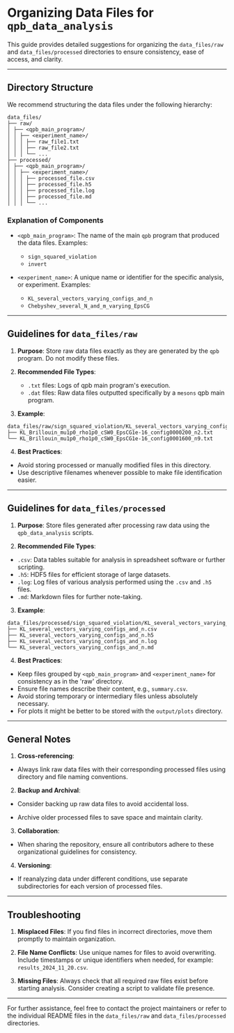 # Organizing Data Files for `qpb_data_analysis`

This guide provides detailed suggestions for organizing the `data_files/raw` and
`data_files/processed` directories to ensure consistency, ease of access, and
clarity.

---

## Directory Structure

We recommend structuring the data files under the following hierarchy:
```
data_files/
├── raw/
│ ├── <qpb_main_program>/
│ │ ├── <experiment_name>/
│ │ │ ├── raw_file1.txt
│ │ │ ├── raw_file2.txt
│ │ │ └── ...
├── processed/
│ ├── <qpb_main_program>/
│ │ ├── <experiment_name>/
│ │ │ ├── processed_file.csv
│ │ │ ├── processed_file.h5
│ │ │ ├── processed_file.log
│ │ │ ├── processed_file.md
│ │ │ └── ...
```

### Explanation of Components

- `<qpb_main_program>`: The name of the main `qpb` program that produced the
  data files. Examples:
  - `sign_squared_violation`
  - `invert`

- `<experiment_name>`: A unique name or identifier for the specific analysis, or
  experiment. Examples:
  - `KL_several_vectors_varying_configs_and_n`
  - `Chebyshev_several_N_and_m_varying_EpsCG`

---

## Guidelines for `data_files/raw`

1. **Purpose**: Store raw data files exactly as they are generated by the `qpb`
   program. Do not modify these files.
   
2. **Recommended File Types**:
   - `.txt` files: Logs of qpb main program's execution.
   - `.dat` files: Raw data files outputted specifically by a `mesons` qpb main
     program.

3. **Example**:
```
data_files/raw/sign_squared_violation/KL_several_vectors_varying_configs_and_n/
├── KL_Brillouin_mu1p0_rho1p0_cSW0_EpsCG1e-16_config0000200_n2.txt
└── KL_Brillouin_mu1p0_rho1p0_cSW0_EpsCG1e-16_config0001600_n9.txt
```

4. **Best Practices**:
- Avoid storing processed or manually modified files in this directory.
- Use descriptive filenames whenever possible to make file identification
  easier.

---

## Guidelines for `data_files/processed`

1. **Purpose**: Store files generated after processing raw data using the
`qpb_data_analysis` scripts.

2. **Recommended File Types**:
- `.csv`: Data tables suitable for analysis in spreadsheet software or further
  scripting.
- `.h5`: HDF5 files for efficient storage of large datasets.
- `.log`: Log files of various analysis performed using the `.csv` and `.h5`
  files.
- `.md`: Markdown files for further note-taking.

3. **Example**:
```
data_files/processed/sign_squared_violation/KL_several_vectors_varying_configs_and_n
├── KL_several_vectors_varying_configs_and_n.csv
├── KL_several_vectors_varying_configs_and_n.h5
├── KL_several_vectors_varying_configs_and_n.log
└── KL_several_vectors_varying_configs_and_n.md
```

4. **Best Practices**:
- Keep files grouped by `<qpb_main_program>` and `<experiment_name>` for
  consistency as in the 'raw' directory.
- Ensure file names describe their content, e.g., `summary.csv`.
- Avoid storing temporary or intermediary files unless absolutely necessary.
- For plots it might be better to be stored with the `output/plots` directory.

---

## General Notes

1. **Cross-referencing**:
- Always link raw data files with their corresponding processed files using
  directory and file naming conventions.

2. **Backup and Archival**:
- Consider backing up raw data files to avoid accidental loss.
<!-- TODO: Refer to a specific script for compressing and backing up. -->
- Archive older processed files to save space and maintain clarity.

3. **Collaboration**:
- When sharing the repository, ensure all contributors adhere to these
  organizational guidelines for consistency.

4. **Versioning**:
- If reanalyzing data under different conditions, use separate subdirectories
  for each version of processed files.

---

## Troubleshooting

1. **Misplaced Files**: If you find files in incorrect directories, move them
promptly to maintain organization.

2. **File Name Conflicts**: Use unique names for files to avoid overwriting.
Include timestamps or unique identifiers when needed, for example:
`results_2024_11_20.csv`.

3. **Missing Files**: Always check that all required raw files exist before
starting analysis. Consider creating a script to validate file presence.
<!-- TODO: I need a script that performs checks on raw data before analysis. -->

---

For further assistance, feel free to contact the project maintainers or refer to
the individual README files in the `data_files/raw` and `data_files/processed`
directories.
